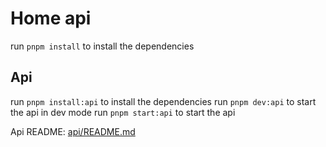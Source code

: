 # Home api

run `pnpm install` to install the dependencies

## Api

run `pnpm install:api` to install the dependencies
run `pnpm dev:api` to start the api in dev mode
run `pnpm start:api` to start the api

Api README: [api/README.md](api/README.md)
